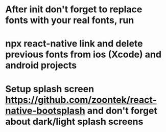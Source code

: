 # After init don't forget to replace fonts with your real fonts, run

# npx react-native link and delete previous fonts from ios (Xcode) and android projects

# Setup splash screen https://github.com/zoontek/react-native-bootsplash and don't forget about dark/light splash screens
